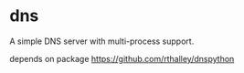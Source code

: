 dns
===

A simple DNS server with multi-process support.

depends on package https://github.com/rthalley/dnspython
